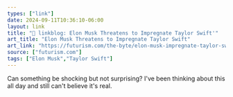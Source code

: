 ```yaml
---
types: ["link"]
date: 2024-09-11T10:36:10-06:00
layout: link
title: "🔗 linkblog: Elon Musk Threatens to Impregnate Taylor Swift'"
art_title: "Elon Musk Threatens to Impregnate Taylor Swift"
art_link: "https://futurism.com/the-byte/elon-musk-impregnate-taylor-swift"
source: ["futurism.com"]
tags: ["Elon Musk","Taylor Swift"]
---
```

Can something be shocking but not surprising? I've been thinking about this all day and still can't believe it's real.
